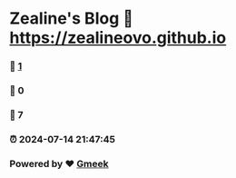 # Zealine's Blog :link: https://zealineovo.github.io 
### :page_facing_up: [1](https://zealineovo.github.io/tag.html) 
### :speech_balloon: 0 
### :hibiscus: 7 
### :alarm_clock: 2024-07-14 21:47:45 
### Powered by :heart: [Gmeek](https://github.com/Meekdai/Gmeek)
